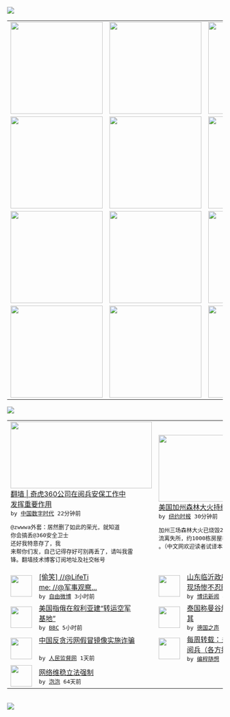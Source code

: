 

<a href="https://github.com/greatfire/z/raw/master/FreeBrowser.apk"><img src="https://raw.githubusercontent.com/greatfire/wiki/master/x/header.png" /></a><table><tr><td width="262" align="center" valign="center"><a href="https://github.com/greatfire/wiki/wiki/nyt" title="纽约时报中文网 国际纵览"><img src="https://raw.githubusercontent.com/greatfire/wiki/master/x/nyt_flag.png" width="215"/></a></td><td width="262" align="center" valign="center"><a href="https://github.com/greatfire/wiki/wiki/dw" title=""><img src="https://raw.githubusercontent.com/greatfire/wiki/master/x/dw_flag.png" width="215"/></a></td><td width="262" align="center" valign="center"><a href="https://github.com/greatfire/wiki/wiki/rmjd" title=""><img src="https://raw.githubusercontent.com/greatfire/wiki/master/x/rmjd_flag.png" width="215"/></a></td></tr><tr><td width="262" align="center" valign="center"><a href="https://github.com/paopaonetizen/website" title="泡泡 - 未经审查的互联网信息"><img src="https://raw.githubusercontent.com/greatfire/wiki/master/x/pp_flag.png" width="215"/></a></td><td width="262" align="center" valign="center"><a href="https://github.com/getlantern/mirror" title="以及自由微博和GreatFire.org官方中文论坛"><img src="https://raw.githubusercontent.com/greatfire/wiki/master/x/lantern_flag.png" width="215"/></a></td><td width="262" align="center" valign="center"><a href="https://github.com/cdtmirrors/m/" title=""><img src="https://raw.githubusercontent.com/greatfire/wiki/master/x/cdt_flag.png" width="215"/></a></td></tr><tr><td width="262" align="center" valign="center"><a href="https://github.com/program-think/blog" title="编程随想的博客"><img src="https://raw.githubusercontent.com/greatfire/wiki/master/x/pt_flag.png" width="215"/></a></td><td width="262" align="center" valign="center"><a href="https://github.com/greatfire/wiki/wiki/bbc" title=""><img src="https://raw.githubusercontent.com/greatfire/wiki/master/x/bbc_flag.png" width="215"/></a></td><td width="262" align="center" valign="center"><a href="https://github.com/freeweibo/s" title="自由微博 - 匿名和不受屏蔽的新浪微博搜索"><img src="https://raw.githubusercontent.com/greatfire/wiki/master/x/fw_flag.png" width="215"/></a></td></tr><tr><td width="262" align="center" valign="center"><a href="https://github.com/greatfire/wiki/wiki/google" title=""><img src="https://raw.githubusercontent.com/greatfire/wiki/master/x/google_flag.png" width="215"/></a></td><td width="262" align="center" valign="center"><a href="https://github.com/bxnews/boxun" title=""><img src="https://raw.githubusercontent.com/greatfire/wiki/master/x/bx_flag.png" width="215"/></a></td><td width="262" align="center" valign="center"><a href="https://github.com/greatfire/wiki/wiki/open-source" title="欢迎访问GreatFire.org开发者项目网站"><img src="https://raw.githubusercontent.com/greatfire/wiki/master/x/open-source_flag.png" width="215"/></a></td></tr></table><img src="https://raw.githubusercontent.com/greatfire/wiki/master/x/newsfeed text.png" /><table cols="4"><tr><td colspan="2" width="380"><a href="http://feedproxy.google.com/~r/chinadigitaltimes/IyPt/~3/MvZcoQw0zak/"><img src="http://2.bp.blogspot.com/-L404LYJjLeo/VfeL_ifR4MI/AAAAAAAACfw/wy-TLWY6kR4/s1600/3ef82c33gw1ew2eyo3t0ij20c80vomzu.jpg" width="330" height="156"/></a></br><a href="http://feedproxy.google.com/~r/chinadigitaltimes/IyPt/~3/MvZcoQw0zak/">翻墙 | 奇虎360公司在阅兵安保工作中<br/>发挥重要作用</a></br><kbd> by <a href="http://chinadigitaltimes.net/chinese/">中国数字时代</a> 22分钟前 </kbd></br><pre>@zwwwa外套：居然删了如此的荣光，就知道<br/>你会搞丢@360安全卫士 还好我特意存了，我<br/>来帮你们发，自己记得存好可别再丢了，请叫我雷<br/>锋。翻墙技术博客订阅地址及社交帐号</pre></td><td colspan="2" width="380"><a href="https://d3qlz4p8smvoli.cloudfront.net/usa/20150915/cc15wildfire/"><img src="https://raw.githubusercontent.com/greatfire/wiki/master/x/nyt_logo_b.png" width="330" height="156"/></a></br><a href="https://d3qlz4p8smvoli.cloudfront.net/usa/20150915/cc15wildfire/">美国加州森林大火持续蔓延（英文）</a></br><kbd> by <a href="http://m.cn.nytimes.com/">纽约时报</a> 30分钟前 </kbd></br><pre>加州三场森林大火已烧毁27万英亩森林，几千人<br/>流离失所，约1000栋房屋被毁，至少一人丧生<br/>。（中文网欢迎读者试译本文</pre></td></tr><tr><td><img src="http://ww4.sinaimg.cn/large/6a3d7f8cgw1ew28y60lgtj20c80vowh4.jpg" width="50" height="50"/></td><td width="280"><a href="https://freeweibo.com/weibo/3887255435406171">[偷笑] //@LifeTi<br/>me: //@军事观察...</a></br><kbd> by <a href="https://freeweibo.com/">自由微博</a> 3小时前 </kbd></td><td><img src="https://raw.githubusercontent.com/greatfire/wiki/master/x/bx_logo.png" width="50" height="50"/></td><td width="280"><a href="http://www.boxun.com/news/gb/china/2015/09/201509150133.shtml">山东临沂政府暴力强拆烧死村民<br/>现场惨不忍睹请看博讯热...</a></br><kbd> by <a href="http://www.boxun.com">博讯新闻</a> 4小时前 </kbd></td></tr><tr><td><img src="https://raw.githubusercontent.com/greatfire/wiki/master/x/bbc_logo.png" width="50" height="50"/></td><td width="280"><a href="http://www.bbc.com/zhongwen/simp/world/2015/09/150914_russia_syria">美国指俄在叙利亚建“转运空军<br/>基地”</a></br><kbd> by <a href="http://www.bbc.co.uk/zhongwen/simp">BBC</a> 5小时前 </kbd></td><td><img src="http://www.dw.com/image/0,,18711110_302,00.jpg" width="50" height="50"/></td><td width="280"><a href="http://dw.com/p/1GWTS?maca=chi-GK-text-greatfire-all-chinese-15625-xml-mrss">泰国称曼谷爆炸案主谋人在土耳<br/>其</a></br><kbd> by <a href="http://dw.de">德国之声</a> 8小时前 </kbd></td></tr><tr><td><img src="http://www.rmjdw.com/uploads/150914/3-150914094953O9.jpg" width="50" height="50"/></td><td width="280"><a href="http://www.rmjdw.com//gonggao/2015/0914/15179.html">中国反贪污网假冒镜像实施诈骗<br/> </a></br><kbd> by <a href="http://www.rmjdw.com/">人民监督网</a> 1天前 </kbd></td><td><img src="http://lh4.googleusercontent.com/CJ8NaNuZF-9-YMITz0G1NqoJrvIMOX8OWD97WChdC_WTR_RL1cumqVbtI3gsa8ktCOSrzgUBkaWOSRM3PI2QUWBrHuZJZDbXYALEz1F7mtVePfEj4cEOPTdSanOGNIW4JYjJIGB4MA" width="50" height="50"/></td><td width="280"><a href="http://feedproxy.google.com/~r/programthink/~3/t3SxkgjCaZY/weekly-share-92.html">每周转载：关于习呆呆的93大<br/>阅兵（各方报道及网友评论）</a></br><kbd> by <a href="http://program-think.blogspot.com">编程随想</a> 7天前 </kbd></td></tr><tr><td><img src="http://pao-pao.net/sites/pao-pao.net/files/styles/base_adaptive/public/6523513689_baeec3c53c_z_0.jpg?itok=NM8cQ_d1" width="50" height="50"/></td><td width="280"><a href="https://pao-pao.net/article/593">网络维稳立法强制</a></br><kbd> by <a href="https://pao-pao.net">泡泡</a> 64天前 </kbd></td></table></br><a href="https://github.com/greatfire/z/raw/master/FreeBrowser.apk"><img src="https://raw.githubusercontent.com/greatfire/wiki/master/x/download app.png" /></a>